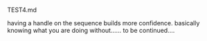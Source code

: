 TEST4.md

having a handle on the sequence builds more confidence.
basically knowing what you are doing without...... to be continued....